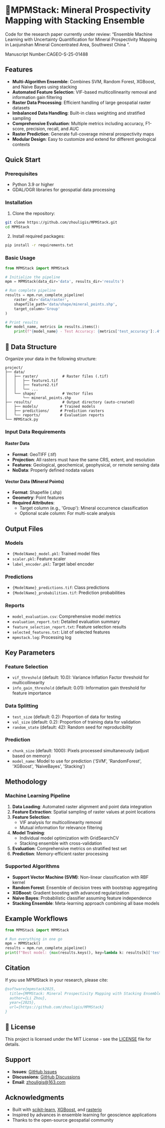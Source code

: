 # 🚀MPMStack: Mineral Prospectivity Mapping with Stacking Ensemble

Code for the research paper currently under review:
“Ensemble Machine Learning with Uncertainty Quantification for 
Mineral Prospectivity Mapping in Laojunshan Mineral Concentrated Area, Southwest China ”.

Manuscript Number:CAGEO-S-25-01488

## Features

- **Multi-Algorithm Ensemble**: Combines SVM, Random Forest, XGBoost, and Naive Bayes using stacking
- **Automated Feature Selection**: VIF-based multicollinearity removal and information gain filtering
- **Raster Data Processing**: Efficient handling of large geospatial raster datasets
- **Imbalanced Data Handling**: Built-in class weighting and stratified sampling
- **Comprehensive Evaluation**: Multiple metrics including accuracy, F1-score, precision, recall, and AUC
- **Raster Prediction**: Generate full-coverage mineral prospectivity maps
- **Modular Design**: Easy to customize and extend for different geological contexts

## Quick Start

### Prerequisites

- Python 3.9 or higher
- GDAL/OGR libraries for geospatial data processing

### Installation

1. Clone the repository:
```bash
git clone https://github.com/zhouligis/MPMStack.git
cd MPMStack
```

2. Install required packages:
```bash
pip install -r requirements.txt
```

### Basic Usage

```python
from MPMStack import MPMStack

# Initialize the pipeline
mpm = MPMStack(data_dir='data', results_dir='results')

# Run complete pipeline
results = mpm.run_complete_pipeline(
    raster_dir='data/raster',
    shapefile_path='data/shape/mineral_points.shp',
    target_column='Group'
)

# Print results
for model_name, metrics in results.items():
    print(f"{model_name} - Test Accuracy: {metrics['test_accuracy']:.4f}")
```

## 📁 Data Structure

Organize your data in the following structure:

```
project/
├── data/
│   ├── raster/           # Raster files (.tif)
│   │   ├── feature1.tif
│   │   ├── feature2.tif
│   │   └── ...
│   └── shape/            # Vector files
│       └── mineral_points.shp
├── results/              # Output directory (auto-created)
│   ├── models/          # Trained models
│   ├── predictions/     # Prediction rasters
│   └── reports/         # Evaluation reports
└── MPMStack.py
```

### Input Data Requirements

#### Raster Data
- **Format**: GeoTIFF (.tif)
- **Projection**: All rasters must have the same CRS, extent, and resolution
- **Features**: Geological, geochemical, geophysical, or remote sensing data
- **NoData**: Properly defined nodata values

#### Vector Data (Mineral Points)
- **Format**: Shapefile (.shp)
- **Geometry**: Point features
- **Required Attributes**:
  - Target column (e.g., 'Group'): Mineral occurrence classification
  - Optional scale column: For multi-scale analysis

## Output Files

### Models
- `{ModelName}_model.pkl`: Trained model files
- `scaler.pkl`: Feature scaler
- `label_encoder.pkl`: Target label encoder

### Predictions
- `{ModelName}_predictions.tif`: Class predictions
- `{ModelName}_probabilities.tif`: Prediction probabilities

### Reports
- `model_evaluation.csv`: Comprehensive model metrics
- `evaluation_report.txt`: Detailed evaluation summary
- `feature_selection_report.txt`: Feature selection results
- `selected_features.txt`: List of selected features
- `mpmstack.log`: Processing log

## Key Parameters

### Feature Selection
- `vif_threshold` (default: 10.0): Variance Inflation Factor threshold for multicollinearity
- `info_gain_threshold` (default: 0.01): Information gain threshold for feature importance

### Data Splitting
- `test_size` (default: 0.2): Proportion of data for testing
- `val_size` (default: 0.2): Proportion of training data for validation
- `random_state` (default: 42): Random seed for reproducibility

### Prediction
- `chunk_size` (default: 1000): Pixels processed simultaneously (adjust based on memory)
- `model_name`: Model to use for prediction ('SVM', 'RandomForest', 'XGBoost', 'NaiveBayes', 'Stacking')

## Methodology

### Machine Learning Pipeline

1. **Data Loading**: Automated raster alignment and point data integration
2. **Feature Extraction**: Spatial sampling of raster values at point locations
3. **Feature Selection**: 
   - VIF analysis for multicollinearity removal
   - Mutual information for relevance filtering
4. **Model Training**: 
   - Individual model optimization with GridSearchCV
   - Stacking ensemble with cross-validation
5. **Evaluation**: Comprehensive metrics on stratified test set
6. **Prediction**: Memory-efficient raster processing

### Supported Algorithms

- **Support Vector Machine (SVM)**: Non-linear classification with RBF kernel
- **Random Forest**: Ensemble of decision trees with bootstrap aggregating
- **XGBoost**: Gradient boosting with advanced regularization
- **Naive Bayes**: Probabilistic classifier assuming feature independence
- **Stacking Ensemble**: Meta-learning approach combining all base models

## Example Workflows

```python
from MPMStack import MPMStack

# Run everything in one go
mpm = MPMStack()
results = mpm.run_complete_pipeline()
print(f"Best model: {max(results.keys(), key=lambda k: results[k]['test_f1'])}")
```

## Citation

If you use MPMStack in your research, please cite:

```bibtex
@software{mpmstack2025,
  title={MPMStack: Mineral Prospectivity Mapping with Stacking Ensemble},
  author={Li Zhou},
  year={2025},
  url={https://github.com/zhouligis/MPMStack}
}
```

## 📄 License

This project is licensed under the MIT License - see the [LICENSE](LICENSE) file for details.

## Support

- **Issues**: [GitHub Issues](https://github.com/yourusername/MPMStack/issues)
- **Discussions**: [GitHub Discussions](https://github.com/yourusername/MPMStack/discussions)
- **Email**: zhouligis@163.com

## Acknowledgments

- Built with [scikit-learn](https://scikit-learn.org/), [XGBoost](https://xgboost.readthedocs.io/), and [rasterio](https://rasterio.readthedocs.io/)
- Inspired by advances in ensemble learning for geoscience applications
- Thanks to the open-source geospatial community

